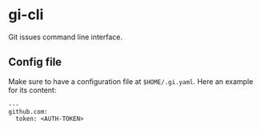 # gi-cli

Git issues command line interface.

## Config file

Make sure to have a configuration file at `$HOME/.gi.yaml`. Here an example for its content:

    ---
    github.com:
      token: <AUTH-TOKEN>
